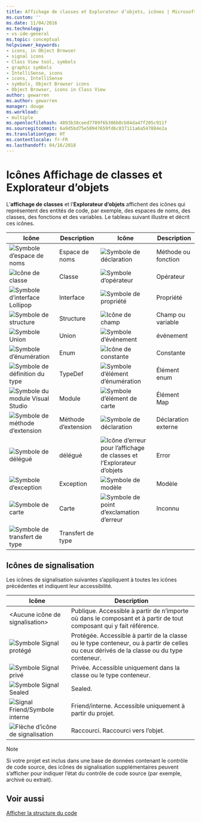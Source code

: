 ```yaml
---
title: Affichage de classes et Explorateur d’objets, icônes | Microsoft Docs
ms.custom: ''
ms.date: 11/04/2016
ms.technology:
- vs-ide-general
ms.topic: conceptual
helpviewer_keywords:
- icons, in Object Browser
- signal icons
- Class View tool, symbols
- graphic symbols
- IntelliSense, icons
- icons, IntelliSense
- symbols, Object Browser icons
- Object Browser, icons in Class View
author: gewarren
ms.author: gewarren
manager: douge
ms.workload:
- multiple
ms.openlocfilehash: 4893b38ceed7709f6b306b0cb84da47f205c911f
ms.sourcegitcommit: 6a9d5bd75e50947659fd6c837111a6a547884e2a
ms.translationtype: HT
ms.contentlocale: fr-FR
ms.lasthandoff: 04/16/2018
---
```

# <a name="class-view-and-object-browser-icons"></a>Icônes Affichage de classes et Explorateur d’objets

L’**affichage de classes** et l’**Explorateur d’objets** affichent des icônes qui représentent des entités de code, par exemple, des espaces de noms, des classes, des fonctions et des variables. Le tableau suivant illustre et décrit ces icônes.

|Icône|Description|Icône|Description|
|----------|-----------------|----------|-----------------|
|![Symbole d’espace de noms](../ide/media/vxnamespace_icon.gif "vxNamespace_Icon")|Espace de noms|![Symbole de déclaration](../ide/media/vxmethod_icon.gif "vxMethod_Icon")|Méthode ou fonction|
|![Icône de classe](../ide/media/vxclass_icon.gif "vxClass_Icon")|Classe|![Symbole d’opérateur](../ide/media/vxoperator_icon.gif "vxOperator_Icon")|Opérateur|  
|![Symbole d’interface Lollipop](../ide/media/vxinterface_icon.gif "vxInterface_Icon")|Interface|![Symbole de propriété](../ide/media/vxproperty_icon.gif "vxProperty_Icon")|Propriété|
|![Symbole de structure](../ide/media/vxstruct_icon.gif "vxStruct_Icon")|Structure|![Icône de champ](../ide/media/vxfield_icon.gif "vxField_Icon")|Champ ou variable|  
|![Symbole Union](../ide/media/vxunion_icon.gif "vxUnion_Icon")|Union|![Symbole d’événement](../ide/media/vxevent_icon.gif "vxEvent_Icon")|événement|  
|![Symbole d’énumération](../ide/media/vxenum_icon.gif "vxEnum_Icon")|Enum|![Icône de constante](../ide/media/vxconstant_icon.gif "vxConstant_Icon")|Constante|  
|![Symbole de définition du type](../ide/media/vxtypedef_icon.gif "vxTypeDef_Icon")|TypeDef|![Symbole d’élément d’énumération](../ide/media/vxenumitem_icon.gif "vxEnumItem_Icon")|Élément enum|  
|![Symbole du module Visual Studio](../ide/media/vxmodule_icon.gif "vxModule_Icon")|Module|![Symbole d’élément de carte](../ide/media/vxmapitem_icon.gif "vxMapItem_Icon")|Élément Map|  
|![Symbole de méthode d’extension](../ide/media/extensionmethod.gif "ExtensionMethod")|Méthode d’extension|![Symbole de déclaration](../ide/media/vxmethod_icon.gif "vxMethod_Icon")|Déclaration externe|  
|![Symbole de délégué](../ide/media/vxdelegate_icon.gif "vxDelegate_Icon")|délégué|![Icône d’erreur pour l’affichage de classes et l’Explorateur d’objets ](../ide/media/erroricon.gif "ErrorIcon")|Error|  
|![Symbole d’exception](../ide/media/vxexception_icon.gif "vxException_Icon")|Exception|![Symbole de modèle](../ide/media/vxtemplate_icon.gif "vxTemplate_Icon")|Modèle|  
|![Symbole de carte](../ide/media/vxmap_icon.gif "vxMap_Icon")|Carte|![Symbole de point d’exclamation d’erreur](../ide/media/vxerror_icon.gif "vxError_Icon")|Inconnu|  
|![Symbole de transfert de type](../ide/media/ob_type_forward.gif "ob_type_forward")|Transfert de type|||  

## <a name="signal-icons"></a>Icônes de signalisation

Les icônes de signalisation suivantes s’appliquent à toutes les icônes précédentes et indiquent leur accessibilité.

|Icône|Description|
|----------|-----------------|  
|\<Aucune icône de signalisation>|Publique. Accessible à partir de n’importe où dans le composant et à partir de tout composant qui y fait référence.|  
|![Symbole Signal protégé](../ide/media/vxsignal_icon_key.gif "vxSignal_Icon_Key")|Protégée. Accessible à partir de la classe ou le type conteneur, ou à partir de celles ou ceux dérivés de la classe ou du type conteneur.|  
|![Symbole Signal privé](../ide/media/vxsignal_icon_lock.gif "vxSignal_Icon_Lock")|Privée. Accessible uniquement dans la classe ou le type conteneur.|  
|![Symbole Signal Sealed](../ide/media/vxsignal_icon_envelope.gif "vxSignal_Icon_Envelope")|Sealed.|  
|![Signal Friend&#47;Symbole interne](../ide/media/vxsignal_icon_diamond.gif "vxSignal_Icon_Diamond")|Friend/interne. Accessible uniquement à partir du projet.|  
|![Flèche d’icône de signalisation](../ide/media/vxsignal_icon_arrow.gif "vxSignal_Icon_Arrow")|Raccourci. Raccourci vers l’objet.|

> [!NOTE]
> Si votre projet est inclus dans une base de données contenant le contrôle de code source, des icônes de signalisation supplémentaires peuvent s’afficher pour indiquer l’état du contrôle de code source (par exemple, archivé ou extrait).

## <a name="see-also"></a>Voir aussi

[Afficher la structure du code](../ide/viewing-the-structure-of-code.md)